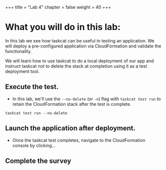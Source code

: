 +++
title = "Lab 4"
chapter = false
weight = 40
+++

# What you will do in this lab:
In this lab we see how taskcat can be useful in testing an application.  We will deploy 
a pre-configured application via CloudFormation and validate the functionality.

We will learn how to use taskcat to do a local deployment of our app and instruct 
taskcat not to delete the stack at completion using it as a test deployment tool.


## Execute the test.

* In this lab, we'll use the `--no-delete` (or `-n`) flag with `taskcat test run` to 
retain the CloudFormation stack after the test is complete.

`taskcat test run --no-delete`

## Launch the application after deployment.

* Once the taskcat test completes, navigate to the CloudFormation console by clicking...



## Complete the survey

